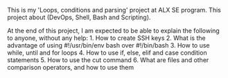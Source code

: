 This is my 'Loops, conditions and parsing' project at ALX SE program.
This project about (DevOps, Shell, Bash and Scripting).

At the end of this project, I am expected to be able to explain the following to anyone, without any help:
	1. How to create SSH keys
	2. What is the advantage of using #!/usr/bin/env bash over #!/bin/bash
	3. How to use while, until and for loops
	4. How to use if, else, elif and case condition statements
	5. How to use the cut command
	6. What are files and other comparison operators, and how to use them
